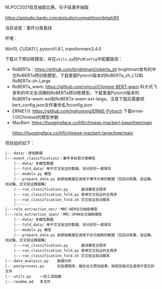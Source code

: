 NLPCC2021信息抽取比赛，句子级事件抽取<br>  
https://aistudio.baidu.com/aistudio/competition/detail/65<br>  

当前进度：事件分类基线<br>  

环境：<br>  
Win10, CUDA11.1, pytorch1.8.1, transformers3.4.0<br>  

下载以下预训练模型，并在`utils.py`的`PLMConfig`中配置路径：<br>  
* RoBERTa：https://github.com/brightmart/roberta_zh     brightmart发布的中文RoBERTa预训练模型，下载里面Pytorch版本的RoBERTa_zh_L12和RoBERTa-zh-Large<br>  
* RoBERTa_wwm: https://github.com/ymcui/Chinese-BERT-wwm     科大讯飞发布的中文全词掩码RoBERTa预训练模型，下载里面Pytorch版本的RoBERTa-wwm-ext和RoBERTa-wwm-ext-large。注意下载后需要把bert_config.json文件重命名为config.json<br>  
* ERNIE1.0: https://github.com/nghuyong/ERNIE-Pytorch   下载ernie-1.0(Chinese)的模型参数<br>  
* MacBert: https://huggingface.co/hfl/chinese-macbert-base/tree/main<br>  
         https://huggingface.co/hfl/chinese-macbert-large/tree/main<br>  

项目组织如下：

    |---data/：原始数据
    |---event_classification/：事件多标签分类模型
        |---data/ 本模型数据
        |---fold_data/ 用于交叉验证的数据，划分好后一直保存
        |---models.py 模型
        |---prepare_data.py 由原始数据生成用于事件分类的数据（包括训练集、验证集、测试集、交叉验证数据集）
        |---run_classification.py      基线模型主程序
        |---run_classification_fold.py 使用交叉验证的主程序  
        |---run_classification_fold.sh 交叉验证启动脚本  
        |---...
    |---role_extraction_ner/：MRC-NER论元抽取模型
    |---role_extraction_span/：MRC-SPAN论元抽取模型
        |---data/ 本模型数据
        |---fold_data/ 用于交叉验证的数据，划分好后一直保存
        |---models.py 模型
        |---prepare_data.py 由原始数据生成用于论元抽取的数据（包括训练集、验证集、测试集、交叉验证数据集）
        |---run_classification.py      基线模型主程序
        |---run_classification_fold.py 使用交叉验证的主程序
        |---run_classification_fold.sh 交叉验证启动脚本
    |---data_analysis.py    数据分析
    |---postprocess.py      后处理程序，融合论元预测结果，按规定格式生成用于提交的文件
    |---utils.py    一些工具函数
    |---readme.md   本文件
